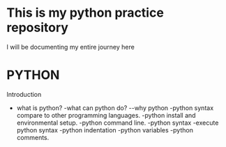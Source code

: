# This is my python practice repository

I will be documenting my entire journey here

# PYTHON
Introduction 
- what is python?
-what can python do?
--why python
-python syntax compare to other programming languages.
-python install and environmental setup.
-python command line.
-python syntax
-execute python syntax 
-python indentation 
-python variables 
-python comments.
